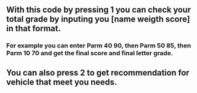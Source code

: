 ## With this code by pressing 1 you can check your total grade by inputing you [name weigth score] in that format. 
### For example you can enter Parm 40 90, then Parm 50 85, then Parm 10 70 and get the final score and final letter grade.

## You can also press 2 to get recommendation for vehicle that meet you needs.
